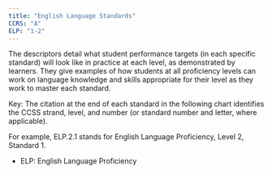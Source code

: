 ```yaml
---
title: "English Language Standards"
CCRS: "A"
ELP: "1-2"
---
```

The descriptors detail what student performance targets (in each specific standard) will look like in practice at each level, as demonstrated by learners. They give examples of how students at all proficiency levels can work on language knowledge and skills appropriate for their level as they work to master each standard.

Key: The citation at the end of each standard in the following chart identifies the CCSS strand, level, and number (or standard number and letter, where applicable).

For example, ELP.2.1 stands for English Language Proficiency, Level 2, Standard 1.

 * ELP: English Language Proficiency
